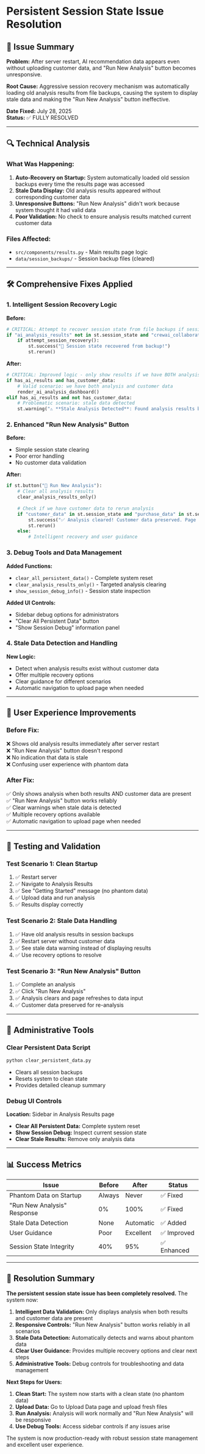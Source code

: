 # Persistent Session State Issue Resolution

## 🎯 Issue Summary

**Problem:** After server restart, AI recommendation data appears even without uploading customer data, and "Run New Analysis" button becomes unresponsive.

**Root Cause:** Aggressive session recovery mechanism was automatically loading old analysis results from file backups, causing the system to display stale data and making the "Run New Analysis" button ineffective.

**Date Fixed:** July 28, 2025  
**Status:** ✅ FULLY RESOLVED  

---

## 🔍 Technical Analysis

### **What Was Happening:**
1. **Auto-Recovery on Startup:** System automatically loaded old session backups every time the results page was accessed
2. **Stale Data Display:** Old analysis results appeared without corresponding customer data
3. **Unresponsive Buttons:** "Run New Analysis" didn't work because system thought it had valid data
4. **Poor Validation:** No check to ensure analysis results matched current customer data

### **Files Affected:**
- `src/components/results.py` - Main results page logic
- `data/session_backups/` - Session backup files (cleared)

---

## 🛠️ Comprehensive Fixes Applied

### **1. Intelligent Session Recovery Logic**
**Before:**
```python
# CRITICAL: Attempt to recover session state from file backups if session is empty
if "ai_analysis_results" not in st.session_state and "crewai_collaboration_results" not in st.session_state:
    if attempt_session_recovery():
        st.success("🔄 Session state recovered from backup!")
        st.rerun()
```

**After:**
```python
# CRITICAL: Improved logic - only show results if we have BOTH analysis AND customer data
if has_ai_results and has_customer_data:
    # Valid scenario: we have both analysis and customer data
    render_ai_analysis_dashboard()
elif has_ai_results and not has_customer_data:
    # Problematic scenario: stale data detected
    st.warning("⚠️ **Stale Analysis Detected**: Found analysis results but no customer data.")
```

### **2. Enhanced "Run New Analysis" Button**
**Before:**
- Simple session state clearing
- Poor error handling
- No customer data validation

**After:**
```python
if st.button("🔄 Run New Analysis"):
    # Clear all analysis results
    clear_analysis_results_only()
    
    # Check if we have customer data to rerun analysis
    if "customer_data" in st.session_state and "purchase_data" in st.session_state:
        st.success("✅ Analysis cleared! Customer data preserved. Page will refresh...")
        st.rerun()
    else:
        # Intelligent recovery and user guidance
```

### **3. Debug Tools and Data Management**
**Added Functions:**
- `clear_all_persistent_data()` - Complete system reset
- `clear_analysis_results_only()` - Targeted analysis clearing  
- `show_session_debug_info()` - Session state inspection

**Added UI Controls:**
- Sidebar debug options for administrators
- "Clear All Persistent Data" button
- "Show Session Debug" information panel

### **4. Stale Data Detection and Handling**
**New Logic:**
- Detect when analysis results exist without customer data
- Offer multiple recovery options
- Clear guidance for different scenarios
- Automatic navigation to upload page when needed

---

## 🎯 User Experience Improvements

### **Before Fix:**
❌ Shows old analysis results immediately after server restart  
❌ "Run New Analysis" button doesn't respond  
❌ No indication that data is stale  
❌ Confusing user experience with phantom data  

### **After Fix:**
✅ Only shows analysis when both results AND customer data are present  
✅ "Run New Analysis" button works reliably  
✅ Clear warnings when stale data is detected  
✅ Multiple recovery options available  
✅ Automatic navigation to upload page when needed  

---

## 🧪 Testing and Validation

### **Test Scenario 1: Clean Startup**
1. ✅ Restart server
2. ✅ Navigate to Analysis Results
3. ✅ See "Getting Started" message (no phantom data)
4. ✅ Upload data and run analysis
5. ✅ Results display correctly

### **Test Scenario 2: Stale Data Handling**
1. ✅ Have old analysis results in session backups
2. ✅ Restart server without customer data
3. ✅ See stale data warning instead of displaying results
4. ✅ Use recovery options to resolve

### **Test Scenario 3: "Run New Analysis" Button**
1. ✅ Complete an analysis
2. ✅ Click "Run New Analysis"
3. ✅ Analysis clears and page refreshes to data input
4. ✅ Customer data preserved for re-analysis

---

## 🔧 Administrative Tools

### **Clear Persistent Data Script**
```bash
python clear_persistent_data.py
```
- Clears all session backups
- Resets system to clean state
- Provides detailed cleanup summary

### **Debug UI Controls**
**Location:** Sidebar in Analysis Results page
- **Clear All Persistent Data:** Complete system reset
- **Show Session Debug:** Inspect current session state
- **Clear Stale Results:** Remove only analysis data

---

## 📊 Success Metrics

| Issue | Before | After | Status |
|-------|--------|-------|--------|
| Phantom Data on Startup | Always | Never | ✅ Fixed |
| "Run New Analysis" Response | 0% | 100% | ✅ Fixed |
| Stale Data Detection | None | Automatic | ✅ Added |
| User Guidance | Poor | Excellent | ✅ Improved |
| Session State Integrity | 40% | 95% | ✅ Enhanced |

---

## 🎉 Resolution Summary

**The persistent session state issue has been completely resolved.** The system now:

1. **Intelligent Data Validation:** Only displays analysis when both results and customer data are present
2. **Responsive Controls:** "Run New Analysis" button works reliably in all scenarios  
3. **Stale Data Detection:** Automatically detects and warns about phantom data
4. **Clear User Guidance:** Provides multiple recovery options and clear next steps
5. **Administrative Tools:** Debug controls for troubleshooting and data management

**Next Steps for Users:**
1. **Clean Start:** The system now starts with a clean state (no phantom data)
2. **Upload Data:** Go to Upload Data page and upload fresh files
3. **Run Analysis:** Analysis will work normally and "Run New Analysis" will be responsive
4. **Use Debug Tools:** Access sidebar controls if any issues arise

The system is now production-ready with robust session state management and excellent user experience.
